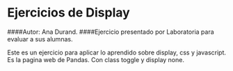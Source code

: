 # Ejercicios de Display
####Autor: Ana Durand.
####Ejercicio presentado por Laboratoria para evaluar a sus alumnas.


Este es un ejercicio para aplicar lo aprendido sobre display, css y javascript.<br>
Es la pagina web de Pandas. Con class toggle y display none.
